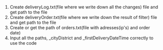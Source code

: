 1. Create deliveryLog.txt(file where we write down all the changes) file and get path to the file
2. Create deliveryOrder.txt(file where we write down the result of filter) file and get path to the file
3. Create or get the path of orders.txt(file with adresses(ip's) and order date)
4. Input all the paths, _cityDistrict and _firstDeliveryDateTime correctly to use the code
